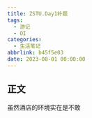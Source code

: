 ```yaml
---
title: ZSTU.Day1补题
tags:
  - 游记
  - OI
categories:
  - 生活笔记
abbrlink: b45f5e03
date: 2023-08-01 00:00:00
---
```

## 正文

虽然酒店的环境实在是不敢